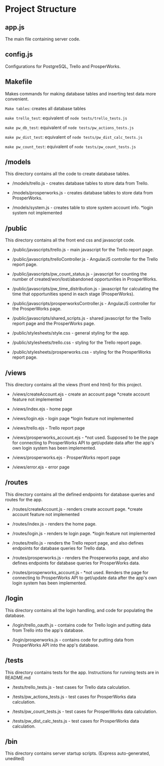 # Project Structure

## app.js
   
   The main file containing server code.
   
## config.js
   Configurations for PostgreSQL, Trello and ProsperWorks.
   
## Makefile
   Makes commands for making database tables and inserting test data more convenient.
   
   `Make tables`: creates all database tables
   
   `make trello_test`: equivalent of `node tests/trello_tests.js`
   
   `make pw_db_test`: equivalent of `node tests/pw_actions_tests.js`
   
   `make pw_dist_test`: equivalent of `node tests/pw_dist_calc_tests.js`
   
   `make pw_count_test`: equivalent of `node tests/pw_count_tests.js`
   
   
  
## /models

   This directory contains all the code to create database tables.
   
   * /models/trello.js - creates database tables to store data from Trello.
   
   * /models/prosperworks.js - creates database tables to store data from ProsperWorks.
   
   * /models/system.js - creates table to store system account info. *login system not implemented
   
## /public

   This directory contains all the front end css and javascript code.
   
   * /public/javascripts/trello.js - main javascript for the Trello report page.
   
   * /public/javascripts/trelloController.js - AngularJS controller for the Trello report page.
   
   * /public/javascripts/pw_count_status.js - javascript for counting the number of created/won/lost/abandoned opportunities in ProsperWorks.
   
   * /public/javascripts/pw_time_distribution.js - javascript for calculating the time that opportunities spend in each stage (ProsperWorks).
   
   * /public/javascripts/prosperworksController.js - AngularJS controller for the ProsperWorks page.
   
   * /public/javascripts/shared_scripts.js - shared javascript for the Trello report page and the ProsperWorks page.
   
   * /public/stylesheets/style.css - general styling for the app.
   
   * /public/stylesheets/trello.css - styling for the Trello report page.
   
   * /public/stylesheets/prosperworks.css - styling for the ProsperWorks report page.
   
## /views

   This directory contains all the views (front end html) for this project.
   
   * /views/createAccount.ejs - create an account page *create account feature not implemented
   
   * /views/index.ejs - home page
   
   * /views/login.ejs - login page *login feature not implemented
   
   * /views/trello.ejs - Trello report page
   
   * /views/prosperworks_account.ejs - *not used. Supposed to be the page for connecting to ProsperWorks API to get/update data after the app's own login system has been implemented.
   
   * /views/prosperworks.ejs - ProsperWorks report page
   
   * /views/error.ejs - error page
   
## /routes

   This directory contains all the defined endpoints for database queries and routes for the app.
   
   * /routes/createAccount.js - renders create account page. *create account feature not implemented
   
   * /routes/index.js - renders the home page.
   
   * /routes/login.js - renders te login page. *login feature not implemented
   
   * /routes/trello.js - renders the Trello report page, and also defines endpoints for database queries for Trello data.
   
   * /routes/prosperworks.js - renders the Prosperworks page, and also defines endpoints for database queries for ProsperWorks data.
   
   * /routes/prosperworks_account.js - *not used. Renders the page for connecting to ProsperWorks API to get/update data after the app's own login system has been implemented.
   
## /login

   This directory contains all the login handling, and code for populating the database.
   
   * /login/trello_oauth.js - contains code for Trello login and putting data from Trello into the app's database.
   
   * /login/prosperworks.js - contains code for putting data from ProsperWorks API into the app's database.
   
## /tests
   This directory contains tests for the app. Instructions for running tests are in README.md
   
   * /tests/trello_tests.js - test cases for Trello data calculation. 
   
   * /tests/pw_actions_tests.js - test cases for ProsperWorks data calculation.
   
   * /tests/pw_count_tests.js - test cases for ProsperWorks data calculation.
   
   * /tests/pw_dist_calc_tests.js - test cases for ProsperWorks data calculation.
   
## /bin

   This directory contains server startup scripts. (Express auto-generated, unedited)
